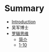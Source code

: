 # Summary

* [Introduction](README.md)
* 吴军博士
* [罗辑思维](luo_ji_si_wei.md)
   * [简介](luojisiwei/jian_jie.md)
   * [1-10](luojisiwei/1-10md.md)

